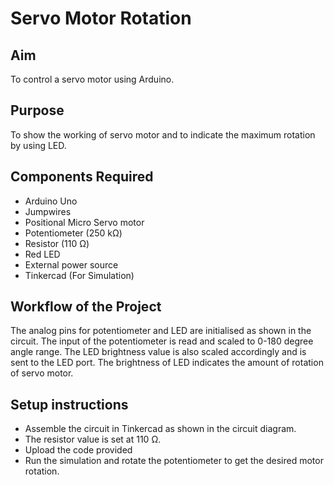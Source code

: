 # Servo Motor Rotation


## Aim

To control a servo motor using Arduino.


## Purpose

To show the working of servo motor and to indicate the maximum rotation by using LED.


## Components Required

- Arduino Uno
- Jumpwires
- Positional Micro Servo motor
- Potentiometer (250 kΩ)
- Resistor (110 Ω)
- Red LED
- External power source 
- Tinkercad (For Simulation)


## Workflow of the Project

The analog pins for potentiometer and LED are initialised as shown in the circuit. The input of the potentiometer is read and scaled to 0-180 degree angle range. 
The LED brightness value is also scaled accordingly and is sent to the LED port. The brightness of LED indicates the amount of rotation of servo motor.


## Setup instructions

- Assemble the circuit in Tinkercad as shown in the circuit diagram.
- The resistor value is set at 110 Ω.
- Upload the code provided
- Run the simulation and rotate the potentiometer to get the desired motor rotation.
